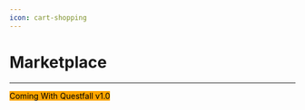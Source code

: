 ```yaml
---
icon: cart-shopping
---
```


# Marketplace

***

<mark style="background-color:orange;">Coming With Questfall v1.0</mark>&#x20;